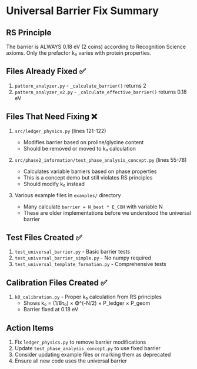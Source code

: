 # Universal Barrier Fix Summary

## RS Principle
The barrier is ALWAYS 0.18 eV (2 coins) according to Recognition Science axioms.
Only the prefactor k₀ varies with protein properties.

## Files Already Fixed ✅
1. `pattern_analyzer.py` - `_calculate_barrier()` returns 2
2. `pattern_analyzer_v2.py` - `_calculate_effective_barrier()` returns 0.18 eV

## Files That Need Fixing ❌
1. `src/ledger_physics.py` (lines 121-122)
   - Modifies barrier based on proline/glycine content
   - Should be removed or moved to k₀ calculation

2. `src/phase2_information/test_phase_analysis_concept.py` (lines 55-78)
   - Calculates variable barriers based on phase properties
   - This is a concept demo but still violates RS principles
   - Should modify k₀ instead

3. Various example files in `examples/` directory
   - Many calculate `barrier = N_best * E_COH` with variable N
   - These are older implementations before we understood the universal barrier

## Test Files Created ✅
1. `test_universal_barrier.py` - Basic barrier tests
2. `test_universal_barrier_simple.py` - No numpy required
3. `test_universal_template_formation.py` - Comprehensive tests

## Calibration Files Created ✅
1. `k0_calibration.py` - Proper k₀ calculation from RS principles
   - Shows k₀ = (1/8τ₀) × Φ^(-N/2) × P_ledger × P_geom
   - Barrier fixed at 0.18 eV

## Action Items
1. Fix `ledger_physics.py` to remove barrier modifications
2. Update `test_phase_analysis_concept.py` to use fixed barrier
3. Consider updating example files or marking them as deprecated
4. Ensure all new code uses the universal barrier 